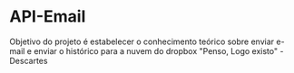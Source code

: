# API-Email
Objetivo do projeto é estabelecer o conhecimento teórico sobre enviar e-mail e enviar o histórico para a nuvem do dropbox
                                                                                    "Penso, Logo existo" - Descartes